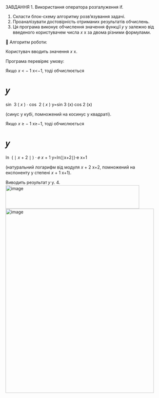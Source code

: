 ЗАВДАННЯ 1. Використання оператора розгалуження if.
1. Скласти блок-схему алгоритму розв’язування задачі.
2. Проаналізувати достовірність отриманих результатів обчислень.
3. Ця програма виконує обчислення значення функції 
𝑦
y залежно від введеного користувачем числа 
𝑥
x за двома різними формулами.

🔹 Алгоритм роботи:

Користувач вводить значення 
𝑥
x.

Програма перевіряє умову:

Якщо 
𝑥
<
−
1
x<−1, тоді обчислюється

𝑦
=
sin
⁡
3
(
𝑥
)
⋅
cos
⁡
2
(
𝑥
)
y=sin
3
(x)⋅cos
2
(x)

(синус у кубі, помножений на косинус у квадраті).

Якщо 
𝑥
≥
−
1
x≥−1, тоді обчислюється

𝑦
=
ln
⁡
(
∣
𝑥
+
2
∣
)
⋅
𝑒
𝑥
+
1
y=ln(∣x+2∣)⋅e
x+1

(натуральний логарифм від модуля 
𝑥
+
2
x+2, помножений на експоненту у степені 
𝑥
+
1
x+1).

Виводить результат 
𝑦
y.
4. <img width="438" height="77" alt="image" src="https://github.com/user-attachments/assets/18de5cd6-0fa2-446f-8b35-41f7c91ecf74" />
<img width="486" height="605" alt="image" src="https://github.com/user-attachments/assets/ba8d5d9e-9d80-42bf-9ef3-b9aeba2689e9" />

